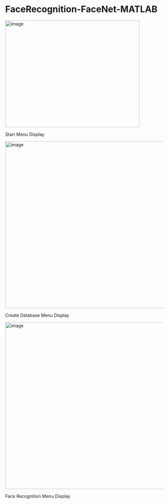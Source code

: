 # FaceRecognition-FaceNet-MATLAB
<img width="429" height="340" alt="image" src="https://github.com/user-attachments/assets/7921d126-e9b9-4099-ab31-c8336ff89743" />
<p> Start Menu Display </p>
<img width="672" height="531" alt="image" src="https://github.com/user-attachments/assets/fb3a7f9f-e29f-42ac-9ae9-52f5cf94a044" />
<p> Create Database Menu Display </p>
<img width="654" height="531" alt="image" src="https://github.com/user-attachments/assets/43e0c47e-28d7-4448-83ac-80103481190f" />
<p> Face Recognition Menu Display </p>
